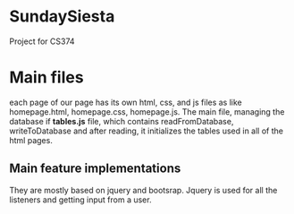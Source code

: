 # SundaySiesta
Project for CS374
# Main files
 each page of our page has its own html, css, and js files
 as like homepage.html, homepage.css, homepage.js.
 The main file, managing the database if **tables.js** file, which contains
 readFromDatabase, writeToDatabase and after reading, it initializes the tables used in all of the html pages.
## Main feature implementations 
They are mostly based on jquery and bootsrap.
Jquery is used for all the listeners and getting input from a user.
